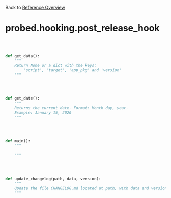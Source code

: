 
Back to [Reference Overview](https://github.com/pyrustic/probed/blob/master/docs/reference/README.md)

# probed.hooking.post\_release\_hook



<br>


```python

def get_data():
    """
    Return None or a dict with the keys:
        'script', 'target', 'app_pkg' and 'version'
    """

```

<br>

```python

def get_date():
    """
    Returns the current date. Format: Month day, year.
    Example: January 15, 2020
    """

```

<br>

```python

def main():
    """
    
    """

```

<br>

```python

def update_changelog(path, data, version):
    """
    Update the file CHANGELOG.md located at path, with data and version 
    """

```

